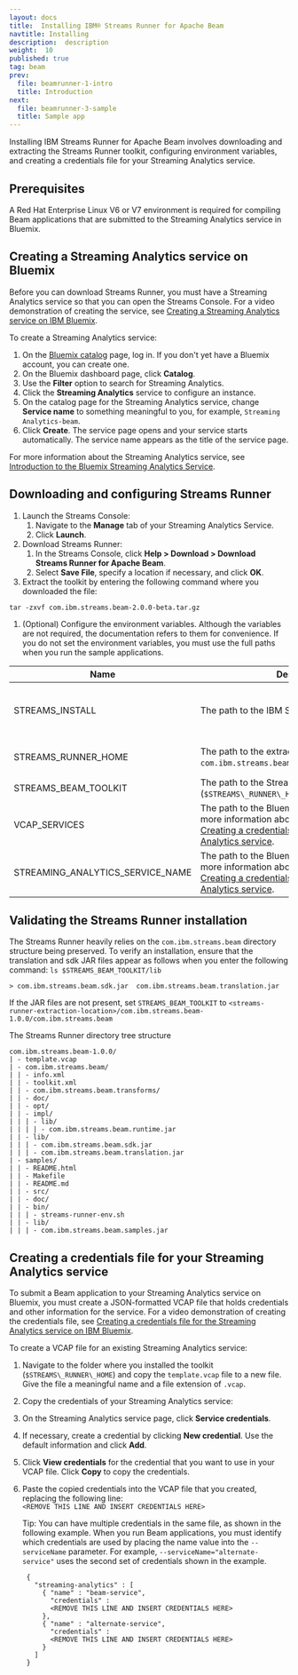 ```yaml
---
layout: docs
title:  Installing IBM® Streams Runner for Apache Beam
navtitle: Installing
description:  description
weight:  10
published: true
tag: beam
prev:
  file: beamrunner-1-intro
  title: Introduction
next:
  file: beamrunner-3-sample
  title: Sample app
---
```


Installing IBM Streams Runner for Apache Beam involves downloading and extracting the Streams Runner toolkit, configuring environment variables, and creating a credentials file for your Streaming Analytics service.

## Prerequisites

A Red Hat Enterprise Linux V6 or V7 environment is required for compiling Beam applications that are submitted to the Streaming Analytics service in Bluemix.

## Creating a Streaming Analytics service on Bluemix

Before you can download Streams Runner, you must have a Streaming Analytics service so that you can open the Streams Console. For a video demonstration of creating the service, see [Creating a Streaming Analytics service on IBM Bluemix](https://ibm.box.com/s/fz0mq6plxuiqx8dfjtwenldyr6vopolz).

To create a Streaming Analytics service:

1. On the [Bluemix catalog](https://console.ng.bluemix.net/catalog/services/streaming-analytics/?cm_mc_uid=05407033353914938482142&amp;cm_mc_sid_50200000=) page, log in. If you don't yet have a Bluemix account, you can create one.
2. On the Bluemix dashboard page, click **Catalog**.
3. Use the **Filter** option to search for Streaming Analytics.
4. Click the **Streaming Analytics** service to configure an instance.
5. On the catalog page for the Streaming Analytics service, change **Service name** to something meaningful to you, for example, `Streaming Analytics-beam`.
6. Click **Create**. The service page opens and your service starts automatically. The service name appears as the title of the service page.

For more information about the Streaming Analytics service, see [Introduction to the Bluemix Streaming Analytics Service](https://developer.ibm.com/streamsdev/docs/streaming-analytics-now-available-bluemix-2/).

## Downloading and configuring Streams Runner

1. Launch the Streams Console:
    1. Navigate to the **Manage** tab of your Streaming Analytics Service.
    1. Click **Launch**.
1. Download Streams Runner:
    1. In the Streams Console, click **Help > Download > Download Streams Runner for Apache Beam**.
    1. Select **Save File**, specify a location if necessary, and click **OK**.
1. Extract the toolkit by entering the following command where you downloaded the file:
```
tar -zxvf com.ibm.streams.beam-2.0.0-beta.tar.gz
```
1. (Optional) Configure the environment variables. Although the variables are not required, the documentation refers to them for convenience. If you do not set the environment variables, you must use the full paths when you run the sample applications.

| Name | Description | Notes |
  | --- | --- | --- |
  | STREAMS\_INSTALL | The path to the IBM Streams installation | Set by sourcing the `bin/streamsprofile.sh` file. This variable is already set in the Quick Start Edition. |
  | STREAMS\_RUNNER\_HOME | The path to the extraction location of the `com.ibm.streams.beam.tar.gz` file | Must be set by the user by using the `export` command. |
  | STREAMS\_BEAM\_TOOLKIT | The path to the Streams Runner toolkit (`$STREAMS\_RUNNER\_HOME/com.ibm.streams.beam`) | Set by using the `export` command. |
  | VCAP\_SERVICES | The path to the Bluemix credentials file. For more information about the credentials file, see [Creating a credentials file for your Streaming Analytics service](#creating-a-credentials-file-for-your-streaming-analytics-service). | Set by using the `export` command. |
  | STREAMING\_ANALYTICS\_SERVICE\_NAME | The path to the Bluemix credentials file. For more information about the credentials file, see [Creating a credentials file for your Streaming Analytics service](#creating-a-credentials-file-for-your-streaming-analytics-service). | Set by using the `export` command. |

## Validating the Streams Runner installation

The Streams Runner heavily relies on the `com.ibm.streams.beam` directory structure being preserved. To verify an installation, ensure that the translation and sdk JAR files appear as follows when you enter the following command:
`ls $STREAMS_BEAM_TOOLKIT/lib`

```
> com.ibm.streams.beam.sdk.jar  com.ibm.streams.beam.translation.jar
```

If the JAR files are not present, set `STREAMS_BEAM_TOOLKIT` to `<streams-runner-extraction-location>/com.ibm.streams.beam-1.0.0/com.ibm.streams.beam`

The Streams Runner directory tree structure
```
com.ibm.streams.beam-1.0.0/
| - template.vcap
| - com.ibm.streams.beam/
| | - info.xml
| | - toolkit.xml
| | - com.ibm.streams.beam.transforms/
| | - doc/
| | - opt/
| | - impl/
| | | - lib/
| | | | - com.ibm.streams.beam.runtime.jar
| | - lib/
| | | - com.ibm.streams.beam.sdk.jar
| | | - com.ibm.streams.beam.translation.jar
| - samples/
| | - README.html
| | - Makefile
| | - README.md
| | - src/
| | - doc/
| | - bin/
| | | - streams-runner-env.sh
| | - lib/
| | | - com.ibm.streams.beam.samples.jar
```

## Creating a credentials file for your Streaming Analytics service

To submit a Beam application to your Streaming Analytics service on Bluemix, you must create a JSON-formatted VCAP file that holds credentials and other information for the service. For a video demonstration of creating the credentials file, see [Creating a credentials file for the Streaming Analytics service on IBM Bluemix](https://ibm.box.com/s/qasw203e6gtdjpwu5ybmygcvstkr0xx8).

To create a VCAP file for an existing Streaming Analytics service:

1. Navigate to the folder where you installed the toolkit (`$STREAMS\_RUNNER\_HOME`) and copy the `template.vcap` file to a new file. Give the file a meaningful name and a file extension of `.vcap`.
2. Copy the credentials of your Streaming Analytics service:
  1. On the Streaming Analytics service page, click **Service credentials**.
  2. If necessary, create a credential by clicking **New credential**. Use the default information and click **Add**.
  3. Click **View credentials** for the credential that you want to use in your VCAP file. Click **Copy** to copy the credentials.
3. Paste the copied credentials into the VCAP file that you created, replacing the following line:  
    `<REMOVE THIS LINE AND INSERT CREDENTIALS HERE>`

   Tip: You can have multiple credentials in the same file, as shown in the following example. When you run Beam applications, you must identify which credentials are used by placing the name value into the `--serviceName` parameter. For example, `--serviceName="alternate-service"` uses the second set of credentials shown in the example.

   ```
    {
      "streaming-analytics" : [
        { "name" : "beam-service",
          "credentials" :
          <REMOVE THIS LINE AND INSERT CREDENTIALS HERE>
        },
        { "name" : "alternate-service",
          "credentials" :
          <REMOVE THIS LINE AND INSERT CREDENTIALS HERE>
        }
      ]
    }
  ```
